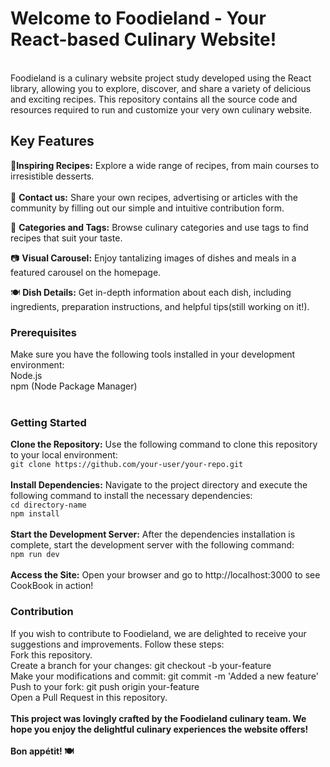 <h1>Welcome to Foodieland - Your React-based Culinary Website!</h1>
<br>
Foodieland is a culinary website project study developed using the React library, allowing you to explore, discover, and share a variety of delicious and exciting recipes. This repository contains all the source code and resources required to run and customize your very own culinary website.

<h2>Key Features</h2>

🍳<b>Inspiring Recipes:</b> Explore a wide range of recipes, from main courses to irresistible desserts.<br>
<br>
📝 <b>Contact us:</b> Share your own recipes, advertising or articles with the community by filling out our simple and intuitive contribution form.<br>

🌮 <b>Categories and Tags:</b> Browse culinary categories and use tags to find recipes that suit your taste.<br>

📷 <b>Visual Carousel:</b> Enjoy tantalizing images of dishes and meals in a featured carousel on the homepage.<br>

🍽️ <b>Dish Details:</b> Get in-depth information about each dish, including ingredients, preparation instructions, and helpful tips(still working on it!).<br>


<h3>Prerequisites</h3>
Make sure you have the following tools installed in your development environment:
<br>
Node.js<br>
npm (Node Package Manager)<br>
<br>
<h3>Getting Started</h3>
<b>Clone the Repository:</b> Use the following command to clone this repository to your local environment:
<br>
<code>git clone https://github.com/your-user/your-repo.git</code>
<br>
<br>
<b>Install Dependencies:</b> Navigate to the project directory and execute the following command to install the necessary dependencies:
<br>
<code>cd directory-name
npm install
</code>
<br>
<b>Start the Development Server:</b> After the dependencies installation is complete, start the development server with the following command:
<br>
<code>npm run dev
</code>
<br>
<b>Access the Site:</b> Open your browser and go to http://localhost:3000 to see CookBook in action!
<br>
<h3>Contribution</h3>
If you wish to contribute to Foodieland, we are delighted to receive your suggestions and improvements. Follow these steps:
<br>
Fork this repository.<br>
Create a branch for your changes: git checkout -b your-feature<br>
Make your modifications and commit: git commit -m 'Added a new feature'<br>
Push to your fork: git push origin your-feature<br>
Open a Pull Request in this repository.<br>
<br>
<b>This project was lovingly crafted by the Foodieland culinary team. We hope you enjoy the delightful culinary experiences the website offers!</b>
<br>
<br>
<b>Bon appétit! 🍽️</b>
